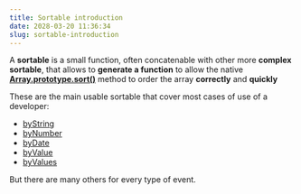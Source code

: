 ```yaml
---
title: Sortable introduction
date: 2028-03-20 11:36:34
slug: sortable-introduction
---
```


A **sortable** is a small function, often concatenable with other more **complex sortable**,
 that allows to **generate a function** to allow the native 
 [**Array.prototype.sort()**](https://developer.mozilla.org/it/docs/Web/JavaScript/Reference/Global_Objects/Array/sort)
  method to order the array **correctly** and **quickly**
  
These are the main usable sortable that cover most cases of use of a developer:

* [byString](by-string)
* [byNumber](by-number)
* [byDate](by-date)
* [byValue](by-value)
* [byValues](by-values)

But there are many others for every type of event.
